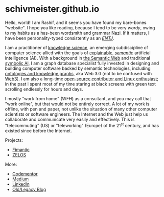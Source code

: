 # schivmeister.github.io

Hello, world! I am Rashif, and it seems you have found my bare-bones
"website". I hope you like reading, because I tend to be very
_wordy_, owing to my habits as a has-been wordsmith and grammar Nazi. If it matters, I have been personality-typed consistently as an [_ENTJ_](http://www.humanmetrics.com/cgi-win/jtypes2.asp).

I am a practitioner of [knowledge science](https://www.infoworld.com/article/3448577/who-should-be-responsible-for-your-data-the-knowledge-scientist.html), an emerging subdiscipline of computer science allied with the goals of [explainable](https://www.forbes.com/sites/forbestechcouncil/2019/12/30/explainable-ai-the-rising-role-of-knowledge-scientists/#395937a2603f), [_semantic_](https://www.poolparty.biz/semantic-ai/) artificial intelligence (AI). With a background in [the Semantic Web](https://www.youtube.com/watch?v=OM6XIICm_qo) and traditional [symbolic AI](https://en.wikipedia.org/wiki/Knowledge_representation_and_reasoning), I am a graph database specialist fully invested in designing and building computer software backed by semantic technologies, including [ontologies and knowledge graphs](https://www.zdnet.com/article/knowledge-graphs-beyond-the-hype-getting-knowledge-in-and-out-of-graphs-and-databases/), aka Web 3.0 (not to be confused with [Web3](https://www.linkedin.com/pulse/web3-vs-web-30-satheeshan-siva/)). I am also a long-time [open-source contributor and Linux enthusiast](https://www.archlinux.org/people/developer-fellows/#schiv); in the past I spent most of my time staring at black screens with green text scrolling endlessly for hours and days.

I mostly "work from home" (WFH) as a consultant, and you may call that "work online", but that would not be entirely
correct. A lot of my work is offline, with pen and paper, not unlike the
situation of many other computer scientists or software engineers. The Internet
and the Web just help us collaborate and communicate very easily and effectively. This is "telecommuting" (US) or "teleworking" (Europe) of the 21<sup>st</sup>
century, and has existed since before the Internet.

Projects:
- [Fimantic](https://fimantic.com/)
- [ZELOS](https://zelos.ai/)

More:
- [Codementor](https://www.codementor.io/@rashif)
- [Medium](https://medium.com/@schivmeister)
- [LinkedIn](https://linkedin.com/in/rashif)
- [Old/Legacy Blog](http://schivmeister.wordpress.com/)
